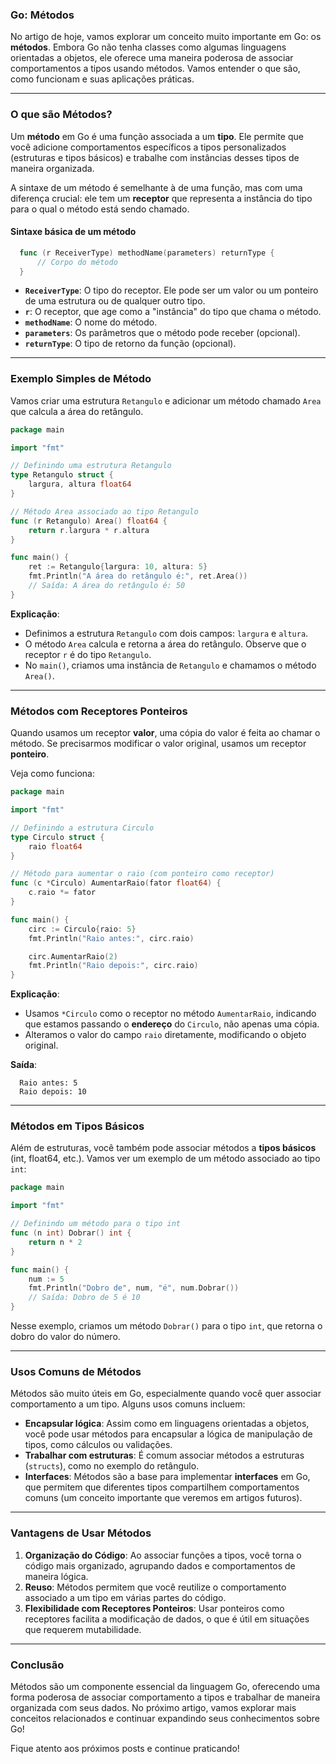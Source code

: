 ### Go: Métodos

No artigo de hoje, vamos explorar um conceito muito importante em Go: os **métodos**. Embora Go não tenha classes como algumas linguagens orientadas a objetos, ele oferece uma maneira poderosa de associar comportamentos a tipos usando métodos. Vamos entender o que são, como funcionam e suas aplicações práticas.

---

### O que são Métodos?

Um **método** em Go é uma função associada a um **tipo**. Ele permite que você adicione comportamentos específicos a tipos personalizados (estruturas e tipos básicos) e trabalhe com instâncias desses tipos de maneira organizada.

A sintaxe de um método é semelhante à de uma função, mas com uma diferença crucial: ele tem um **receptor** que representa a instância do tipo para o qual o método está sendo chamado.

#### Sintaxe básica de um método

```go
  func (r ReceiverType) methodName(parameters) returnType {
      // Corpo do método
  }
```

- **`ReceiverType`**: O tipo do receptor. Ele pode ser um valor ou um ponteiro de uma estrutura ou de qualquer outro tipo.
- **`r`**: O receptor, que age como a "instância" do tipo que chama o método.
- **`methodName`**: O nome do método.
- **`parameters`**: Os parâmetros que o método pode receber (opcional).
- **`returnType`**: O tipo de retorno da função (opcional).

---

### Exemplo Simples de Método

Vamos criar uma estrutura `Retangulo` e adicionar um método chamado `Area` que calcula a área do retângulo.

```go
package main

import "fmt"

// Definindo uma estrutura Retangulo
type Retangulo struct {
    largura, altura float64
}

// Método Area associado ao tipo Retangulo
func (r Retangulo) Area() float64 {
    return r.largura * r.altura
}

func main() {
    ret := Retangulo{largura: 10, altura: 5}
    fmt.Println("A área do retângulo é:", ret.Area()) 
    // Saída: A área do retângulo é: 50
}
```

**Explicação**:
- Definimos a estrutura `Retangulo` com dois campos: `largura` e `altura`.
- O método `Area` calcula e retorna a área do retângulo. Observe que o receptor `r` é do tipo `Retangulo`.
- No `main()`, criamos uma instância de `Retangulo` e chamamos o método `Area()`.

---

  ### Métodos com Receptores Ponteiros

  Quando usamos um receptor **valor**, uma cópia do valor é feita ao chamar o método. Se precisarmos modificar o valor original, usamos um receptor **ponteiro**.

  Veja como funciona:

```go
package main

import "fmt"

// Definindo a estrutura Circulo
type Circulo struct {
    raio float64
}

// Método para aumentar o raio (com ponteiro como receptor)
func (c *Circulo) AumentarRaio(fator float64) {
    c.raio *= fator
}

func main() {
    circ := Circulo{raio: 5}
    fmt.Println("Raio antes:", circ.raio)

    circ.AumentarRaio(2)
    fmt.Println("Raio depois:", circ.raio)
}
```

**Explicação**:
- Usamos `*Circulo` como o receptor no método `AumentarRaio`, indicando que estamos passando o **endereço** do `Circulo`, não apenas uma cópia.
- Alteramos o valor do campo `raio` diretamente, modificando o objeto original.

**Saída**:
```
  Raio antes: 5
  Raio depois: 10
```

---

### Métodos em Tipos Básicos

Além de estruturas, você também pode associar métodos a **tipos básicos** (int, float64, etc.). Vamos ver um exemplo de um método associado ao tipo `int`:

```go
package main

import "fmt"

// Definindo um método para o tipo int
func (n int) Dobrar() int {
    return n * 2
}

func main() {
    num := 5
    fmt.Println("Dobro de", num, "é", num.Dobrar()) 
    // Saída: Dobro de 5 é 10
}
```

Nesse exemplo, criamos um método `Dobrar()` para o tipo `int`, que retorna o dobro do valor do número.

---

### Usos Comuns de Métodos

Métodos são muito úteis em Go, especialmente quando você quer associar comportamento a um tipo. Alguns usos comuns incluem:

- **Encapsular lógica**: Assim como em linguagens orientadas a objetos, você pode usar métodos para encapsular a lógica de manipulação de tipos, como cálculos ou validações.
- **Trabalhar com estruturas**: É comum associar métodos a estruturas (`structs`), como no exemplo do retângulo.
- **Interfaces**: Métodos são a base para implementar **interfaces** em Go, que permitem que diferentes tipos compartilhem comportamentos comuns (um conceito importante que veremos em artigos futuros).

---

### Vantagens de Usar Métodos

1. **Organização do Código**: Ao associar funções a tipos, você torna o código mais organizado, agrupando dados e comportamentos de maneira lógica.
2. **Reuso**: Métodos permitem que você reutilize o comportamento associado a um tipo em várias partes do código.
3. **Flexibilidade com Receptores Ponteiros**: Usar ponteiros como receptores facilita a modificação de dados, o que é útil em situações que requerem mutabilidade.

---

### Conclusão

Métodos são um componente essencial da linguagem Go, oferecendo uma forma poderosa de associar comportamento a tipos e trabalhar de maneira organizada com seus dados. No próximo artigo, vamos explorar mais conceitos relacionados e continuar expandindo seus conhecimentos sobre Go!

Fique atento aos próximos posts e continue praticando!